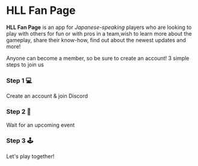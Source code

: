 # HLL Fan Page

**HLL Fan Page** is an app for *Japanese-speaking* players who are looking to play with others for fun or with pros in a team,wish to learn more about the gameplay, share their know-how, find out about the newest updates and more!

Anyone can become a member, so be sure to create an account!
3 simple steps to join us

### Step 1 💻
Create an account & join Discord

### Step 2 📅
Wait for an upcoming event

### Step 3 🕹️
Let's play together!
